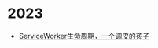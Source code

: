 # 2023
- [ServiceWorker生命周期，一个调皮的孩子](https://github.com/slshsl/articles/blob/main/2023/2023-03-11-ServiceWorker%E7%94%9F%E5%91%BD%E5%91%A8%E6%9C%9F%EF%BC%88%E4%B8%80%E4%B8%AA%E8%B0%83%E7%9A%AE%E7%9A%84%E5%AD%A9%E5%AD%90%EF%BC%89.md)
